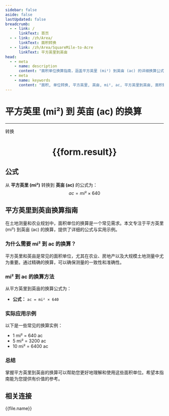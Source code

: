 ```yaml
---
sidebar: false
aside: false
lastUpdated: false
breadcrumb:
  - - link: /
      linkText: 首页
  - - link: /zh/Area/
      linkText: 面积转换
  - - link: /zh/Area/SquareMile-to-Acre
      linkText: 平方英里到英亩
head:
  - - meta
    - name: description
      content: "面积单位换算指南，涵盖平方英里 (mi²) 到英亩 (ac) 的详细换算公式与说明。"
  - - meta
    - name: keywords
      content: "面积, 单位转换, 平方英里, 英亩, mi², ac, 平方英里到英亩, 面积转换指南"
---
```

# 平方英里 (mi²) 到 英亩 (ac) 的换算
---
<script setup>
import { onMounted, reactive, inject, ref } from 'vue'
import { NButton, NForm, NFormItem, NInput, NInputNumber, NSelect, NCard, useMessage,NGrid ,NGi } from 'naive-ui'
import { defineClientComponent } from 'vitepress'
import { Area } from '../../files';

const convert = inject('convert')

const form = reactive({
  number: null,
  result: '',
})

const convertHandler = () => {
  if (form.number !== null && !isNaN(form.number)) {
    const convertedValue = parseFloat(form.number) * 640
    form.result = `${form.number}mi² = ${convertedValue.toFixed(2)}ac`
  } else {
    form.result = '请输入有效的数值。'
  }
}
</script>

<n-form size="large" :model="form">
  <n-form-item label="平方英里 (mi²)">
    <n-input-number v-model:value="form.number" placeholder="输入平方英里" style="width: 100%" />
  </n-form-item>
  <n-form-item>
    <n-button type="primary" @click="convertHandler" block>转换</n-button>
  </n-form-item>
</n-form>

<n-card  embedded :bordered="false" hoverable>
  <div  style="text-align:center">
    <h1>{{form.result}}</h1>
  </div>
</n-card>

## 公式

从 **平方英里 (mi²)** 转换到 **英亩 (ac)** 的公式为：
$$ ac = mi² \times 640 $$

## 平方英里到英亩换算指南

在土地测量和农业规划中，面积单位的换算是一个常见需求。本文专注于平方英里 (mi²) 到英亩 (ac) 的换算，提供了详细的公式与实用示例。

### 为什么需要 mi² 到 ac 的换算？

平方英里和英亩是常见的面积单位，尤其在农业、房地产以及大规模土地测量中尤为重要。通过精确的换算，可以确保测量的一致性和准确性。

### mi² 到 ac 的换算方法

从平方英里到英亩的换算公式为：

- **公式：** `ac = mi² × 640`

### 实际应用示例

以下是一些常见的换算实例：

- 1 mi² = 640 ac
- 5 mi² = 3200 ac
- 10 mi² = 6400 ac

### 总结

掌握平方英里到英亩的换算可以帮助您更好地理解和使用这些面积单位。希望本指南能为您提供有价值的参考。

## 相关连接
<n-grid x-gap="12" :cols="3">
  <n-gi v-for="(file, index) in Area" :key="index">
    <n-button
      text
      tag="a"
      :href="file.path"
      type="primary"
    >
      {{file.name}}
    </n-button>
  </n-gi>
</n-grid>